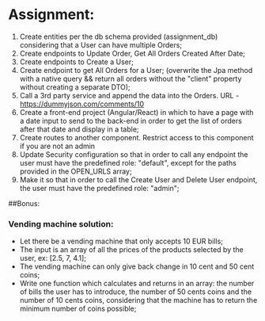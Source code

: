 # Assignment:

1. Create entities per the db schema provided (assignment_db) considering that a User can have multiple Orders;
2. Create endpoints to Update Order, Get All Orders Created After Date;
3. Create endpoints to Create a User;
4. Create endpoint to get All Orders for a User; (overwrite the Jpa method with a native query && return all orders without the "client" property without creating a separate DTO); 
5. Call a 3rd party service and append the data into the Orders. URL - https://dummyjson.com/comments/10
6. Create a front-end project (Angular/React) in which to have a page with a date input to send to the back-end in order to get the list of orders after that date and display in a table;
7. Create routes to another component. Restrict access to this component if you are not an admin
8. Update Security configuration so that in order to call any endpoint the user must have the predefined role: "default", except for the paths provided in the OPEN_URLS array;
9. Make it so that in order to call the Create User and Delete User endpoint, the user must have the predefined role: "admin";




##Bonus:
### Vending machine solution: 
* Let there be a vending machine that only accepts 10 EUR bills;
* The input is an array of all the prices of the products selected by the user, ex: [2.5, 7, 4.1];
* The vending machine can only give back change in 10 cent and 50 cent coins;
* Write one function which calculates and returns in an array: the number of bills the user has to introduce, the number of 50 cents coins and the number of 10 cents coins, considering that the machine has to return the minimum number of coins possible;
